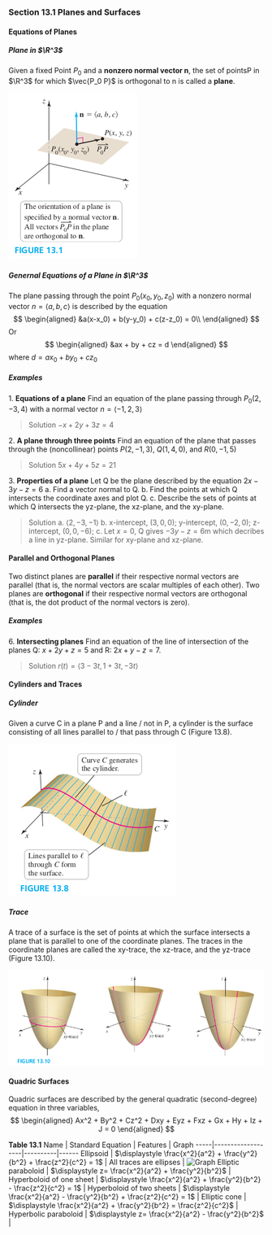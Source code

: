 ### Section 13.1 Planes and Surfaces

#### Equations of Planes

##### Plane in $\R^3$
Given a fixed Point $P_0$ and a **nonzero normal vector n**, the set of pointsP in $\R^3$ for which $\vec{P_0 P}$ is orthogonal to n is called a **plane**.

![Graph](../assets/1301.png)

##### Genernal Equations of a Plane in $\R^3$
The plane passing through the point $P_0(x_0, y_0, z_0)$ with a nonzero normal vector $n= \langle a, b, c \rangle$ is described by the equation
$$
\begin{aligned}
&a(x-x_0) + b(y-y_0) + c(z-z_0) = 0\\
\end{aligned}
$$
Or
$$
\begin{aligned}
&ax + by + cz = d
\end{aligned}
$$
where $d = ax_0 + by_0  + cz_0$

##### Examples
1\. **Equations of a plane** Find an equation of the plane passing through $P_0(2, -3, 4)$ with a normal vector $n= \langle -1, 2, 3 \rangle$
>Solution
$-x+2y+3z = 4$

2\. **A plane through three points** Find an equation of the plane that passes through the (noncollinear) points $P(2, -1, 3)$, $Q(1, 4, 0)$, and $R(0, -1, 5)$
>Solution
$5x+4y+5z = 21$

3\. **Properties of a plane** Let Q be the plane described by the equation $2x-3y-z = 6$
a. Find a vector normal to Q.
b. Find the points at which Q intersects the coordinate axes and plot Q.
c. Describe the sets of points at which Q intersects the yz-plane, the xz-plane, and the xy-plane.
>Solution
a. $\langle 2, -3, -1 \rangle$
b. x-intercept, $(3, 0, 0)$; y-intercept, $(0, -2, 0)$; z-intercept, $(0, 0, -6)$;
c. Let $x=0$, Q gives $-3y-z=6$m which decribes a line in yz-plane. Similar for xy-plane and xz-plane.

#### Parallel and Orthogonal Planes
Two distinct planes are **parallel** if their respective normal vectors are parallel (that is, the normal vectors are scalar multiples of each other). Two planes are **orthogonal** if their respective normal vectors are orthogonal (that is, the dot product of the normal vectors is zero).

##### Examples
6\. **Intersecting planes** Find an equation of the line of intersection of the planes Q: $x+2y+z=5$ and R: $2x+y-z=7$.
>Solution
$r(t)=\langle 3-3t, 1 + 3t, -3t \rangle$

#### Cylinders and Traces

##### Cylinder
Given a curve C in a plane P and a line / not in P, a cylinder is the surface consisting of all lines parallel to / that pass through C (Figure 13.8).

![Graph](../assets/1308.png)

##### Trace
A trace of a surface is the set of points at which the surface intersects a plane that is parallel to one of the coordinate planes. The traces in the coordinate planes are called the xy-trace, the xz-trace, and the yz-trace (Figure 13.10).

![Graph](../assets/1310.png)

#### Quadric Surfaces
Quadric surfaces are described by the general quadratic (second-degree) equation in three variables,
$$
\begin{aligned}
Ax^2 + By^2 + Cz^2 + Dxy + Eyz + Fxz + Gx + Hy + Iz + J = 0
\end{aligned}
$$

**Table 13.1**
Name | Standard Equation | Features | Graph
-----|-------------------|----------|------
Ellipsoid | $\displaystyle  \frac{x^2}{a^2} + \frac{y^2}{b^2} + \frac{z^2}{c^2} = 1$ | All traces are ellipses | ![Graph](../assets/table130101.png)
Elliptic paraboloid | $\displaystyle z= \frac{x^2}{a^2} + \frac{y^2}{b^2}$ |
Hyperboloid of one sheet | $\displaystyle \frac{x^2}{a^2} + \frac{y^2}{b^2} - \frac{z^2}{c^2} = 1$ |
Hyperboloid of two sheets | $\displaystyle \frac{x^2}{a^2} - \frac{y^2}{b^2} + \frac{z^2}{c^2} = 1$ |
Elliptic cone | $\displaystyle \frac{x^2}{a^2} + \frac{y^2}{b^2} = \frac{z^2}{c^2}$ |
Hyperbolic paraboloid | $\displaystyle z= \frac{x^2}{a^2} - \frac{y^2}{b^2}$ |
